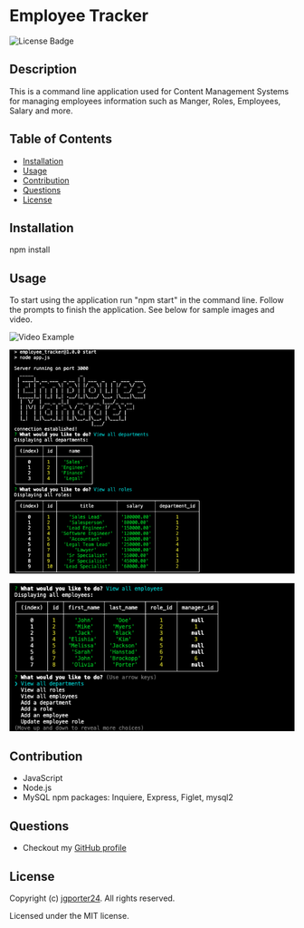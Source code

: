 
# Employee Tracker
![License Badge](https://img.shields.io/github/license/jgporter24/employee_tracker?label=license&style=for-the-badge)

## Description
This is a command line application used for Content Management Systems for managing employees information such as Manger, Roles, Employees, Salary and more. 

## Table of Contents
* [Installation](#installation)
* [Usage](#usage)
* [Contribution](#contribution)
* [Questions](#questions)
* [License](#license)
    
## Installation
npm install

## Usage
To start using the application run "npm start" in the command line. Follow the prompts to finish the application. See below for sample images and video. 

![Video Example](assets/employeetracker.gif)

![Image Example](assets/employee_tracker.png)

![Image Example](assets/employee_tracker1.png)

## Contribution
* JavaScript
* Node.js
* MySQL
npm packages: Inquiere, Express, Figlet, mysql2

## Questions
* Checkout my [GitHub profile](https://github.com/jgporter24) 
    
## License
Copyright (c) [jgporter24](https://github.com/jgporter24). All rights reserved.
    
Licensed under the MIT license.
    
  